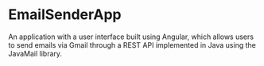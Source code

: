 # EmailSenderApp
An application with a user interface built using Angular, which allows users to send emails via Gmail through a REST API implemented in Java using the JavaMail library.
